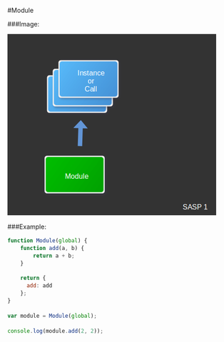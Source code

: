 #Module

###Image:

![img](./pic.png "sasp1")

###Example:
```javascript
function Module(global) {
    function add(a, b) {
        return a + b;
    }

    return {
      add: add
    };
}

var module = Module(global);

console.log(module.add(2, 2));
```

